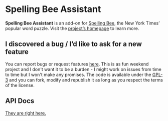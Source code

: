 # Spelling Bee Assistant

__Spelling Bee Assistant__ is an add-on for [Spelling Bee](https://www.nytimes.com/puzzles/spelling-bee), the New York Times’ popular word puzzle. Visit the [project’s homepage](https://spelling-bee-assistant.app/) to learn more.


## I discovered a bug / I’d like to ask for a new feature

You can report bugs or request features [here](https://github.com/draber/draber.github.io/issues). This is as fun weekend project and I don't want it to be a burden - I might work on issues from time to time but I won't make any promises. The code is available under the [GPL-3](LICENSE.md) and you can fork, modify and republish it as long as you respect the terms of the license.

## API Docs
[They are right here.](https://spelling-bee-assistant.app/docs/index.html)
